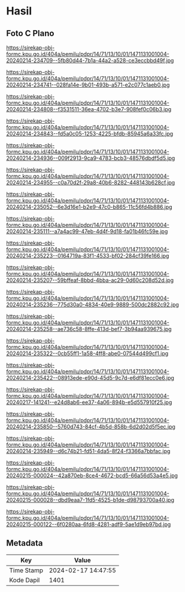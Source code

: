 # Hasil

## Foto C Plano

https://sirekap-obj-formc.kpu.go.id/404a/pemilu/pdpr/14/71/13/10/01/1471131001004-20240214-234709--5fb80d44-7b1a-44a2-a528-ce3eccbbd49f.jpg

https://sirekap-obj-formc.kpu.go.id/404a/pemilu/pdpr/14/71/13/10/01/1471131001004-20240214-234741--028fa14e-9b01-493b-a571-e2c077c1aeb0.jpg

https://sirekap-obj-formc.kpu.go.id/404a/pemilu/pdpr/14/71/13/10/01/1471131001004-20240214-234808--f3531511-36ea-4702-b3e7-908fef0c06b3.jpg

https://sirekap-obj-formc.kpu.go.id/404a/pemilu/pdpr/14/71/13/10/01/1471131001004-20240214-234843--fd5a0c05-1253-4225-bfdb-85945a6a33fc.jpg

https://sirekap-obj-formc.kpu.go.id/404a/pemilu/pdpr/14/71/13/10/01/1471131001004-20240214-234936--009f2913-9ca9-4783-bcb3-48576dbdf5d5.jpg

https://sirekap-obj-formc.kpu.go.id/404a/pemilu/pdpr/14/71/13/10/01/1471131001004-20240214-234955--c0a70d2f-29a8-40b6-8282-448143b628cf.jpg

https://sirekap-obj-formc.kpu.go.id/404a/pemilu/pdpr/14/71/13/10/01/1471131001004-20240214-235052--6e3d16e1-b2e9-47c0-b865-11c56fd4b886.jpg

https://sirekap-obj-formc.kpu.go.id/404a/pemilu/pdpr/14/71/13/10/01/1471131001004-20240214-235111--a7a4ac99-47eb-4d4f-9d18-fa01b46fc59e.jpg

https://sirekap-obj-formc.kpu.go.id/404a/pemilu/pdpr/14/71/13/10/01/1471131001004-20240214-235223--0164719a-83f1-4533-bf02-284cf39fe166.jpg

https://sirekap-obj-formc.kpu.go.id/404a/pemilu/pdpr/14/71/13/10/01/1471131001004-20240214-235207--59bffeaf-8bbd-4bba-ac29-0d60c208d52d.jpg

https://sirekap-obj-formc.kpu.go.id/404a/pemilu/pdpr/14/71/13/10/01/1471131001004-20240214-235236--775d30a0-4834-40e9-9889-500dc2882c92.jpg

https://sirekap-obj-formc.kpu.go.id/404a/pemilu/pdpr/14/71/13/10/01/1471131001004-20240214-235258--ae736c58-8ffe-413d-bef7-3b94aa939675.jpg

https://sirekap-obj-formc.kpu.go.id/404a/pemilu/pdpr/14/71/13/10/01/1471131001004-20240214-235322--0cb55ff1-1a58-4ff8-abe0-07544d499cf1.jpg

https://sirekap-obj-formc.kpu.go.id/404a/pemilu/pdpr/14/71/13/10/01/1471131001004-20240214-235422--08913ede-e90d-45d5-9c7d-e6df81ecc0e6.jpg

https://sirekap-obj-formc.kpu.go.id/404a/pemilu/pdpr/14/71/13/10/01/1471131001004-20240217-141241--e24d8ab6-ee37-4a06-894b-e5d557910f25.jpg

https://sirekap-obj-formc.kpu.go.id/404a/pemilu/pdpr/14/71/13/10/01/1471131001004-20240214-235850--5760d743-84cf-4b5d-858b-6d2d02d5f5ec.jpg

https://sirekap-obj-formc.kpu.go.id/404a/pemilu/pdpr/14/71/13/10/01/1471131001004-20240214-235949--d6c74b21-fd51-4da5-8f24-f3366a7bbfac.jpg

https://sirekap-obj-formc.kpu.go.id/404a/pemilu/pdpr/14/71/13/10/01/1471131001004-20240215-000024--42a870eb-8ce4-4672-bcd5-66a56d53a4e5.jpg

https://sirekap-obj-formc.kpu.go.id/404a/pemilu/pdpr/14/71/13/10/01/1471131001004-20240215-000028--dbd9eaa7-1fd5-4525-b1de-d98793700a40.jpg

https://sirekap-obj-formc.kpu.go.id/404a/pemilu/pdpr/14/71/13/10/01/1471131001004-20240215-000122--6f0280aa-6fd8-4281-adf9-5ae1d9eb97bd.jpg


## Metadata

| Key        | Value               |
| ---------- | ------------------- |
| Time Stamp | 2024-02-17 14:47:55 |
| Kode Dapil | 1401                |



